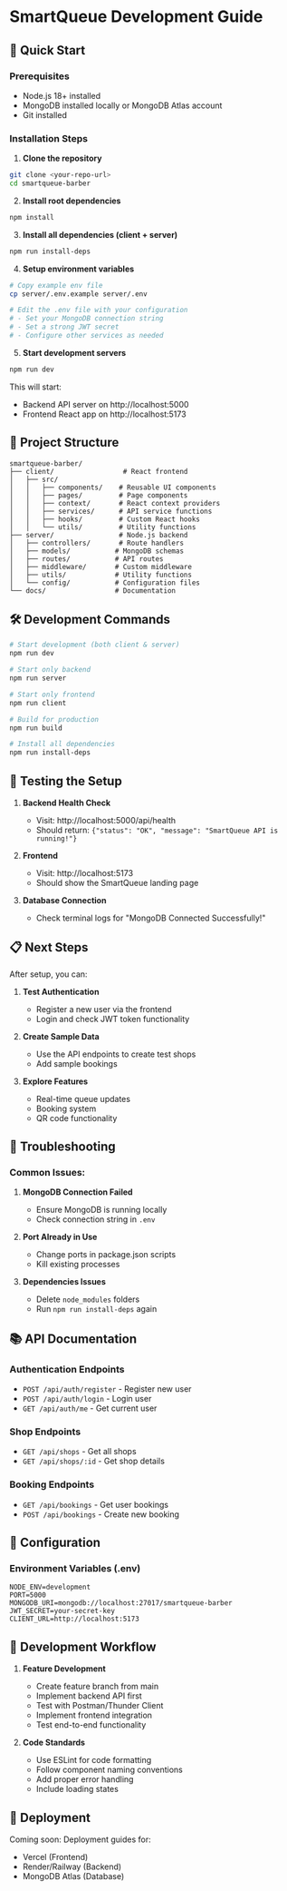 # SmartQueue Development Guide

## 🚀 Quick Start

### Prerequisites

- Node.js 18+ installed
- MongoDB installed locally or MongoDB Atlas account
- Git installed

### Installation Steps

1. **Clone the repository**

```bash
git clone <your-repo-url>
cd smartqueue-barber
```

2. **Install root dependencies**

```bash
npm install
```

3. **Install all dependencies (client + server)**

```bash
npm run install-deps
```

4. **Setup environment variables**

```bash
# Copy example env file
cp server/.env.example server/.env

# Edit the .env file with your configuration
# - Set your MongoDB connection string
# - Set a strong JWT secret
# - Configure other services as needed
```

5. **Start development servers**

```bash
npm run dev
```

This will start:

- Backend API server on http://localhost:5000
- Frontend React app on http://localhost:5173

## 📁 Project Structure

```
smartqueue-barber/
├── client/                 # React frontend
│   ├── src/
│   │   ├── components/    # Reusable UI components
│   │   ├── pages/         # Page components
│   │   ├── context/       # React context providers
│   │   ├── services/      # API service functions
│   │   ├── hooks/         # Custom React hooks
│   │   └── utils/         # Utility functions
├── server/                # Node.js backend
│   ├── controllers/       # Route handlers
│   ├── models/           # MongoDB schemas
│   ├── routes/           # API routes
│   ├── middleware/       # Custom middleware
│   ├── utils/            # Utility functions
│   └── config/           # Configuration files
└── docs/                 # Documentation
```

## 🛠️ Development Commands

```bash
# Start development (both client & server)
npm run dev

# Start only backend
npm run server

# Start only frontend
npm run client

# Build for production
npm run build

# Install all dependencies
npm run install-deps
```

## 🧪 Testing the Setup

1. **Backend Health Check**

   - Visit: http://localhost:5000/api/health
   - Should return: `{"status": "OK", "message": "SmartQueue API is running!"}`

2. **Frontend**

   - Visit: http://localhost:5173
   - Should show the SmartQueue landing page

3. **Database Connection**
   - Check terminal logs for "MongoDB Connected Successfully!"

## 📋 Next Steps

After setup, you can:

1. **Test Authentication**

   - Register a new user via the frontend
   - Login and check JWT token functionality

2. **Create Sample Data**

   - Use the API endpoints to create test shops
   - Add sample bookings

3. **Explore Features**
   - Real-time queue updates
   - Booking system
   - QR code functionality

## 🐛 Troubleshooting

### Common Issues:

1. **MongoDB Connection Failed**

   - Ensure MongoDB is running locally
   - Check connection string in `.env`

2. **Port Already in Use**

   - Change ports in package.json scripts
   - Kill existing processes

3. **Dependencies Issues**
   - Delete `node_modules` folders
   - Run `npm run install-deps` again

## 📚 API Documentation

### Authentication Endpoints

- `POST /api/auth/register` - Register new user
- `POST /api/auth/login` - Login user
- `GET /api/auth/me` - Get current user

### Shop Endpoints

- `GET /api/shops` - Get all shops
- `GET /api/shops/:id` - Get shop details

### Booking Endpoints

- `GET /api/bookings` - Get user bookings
- `POST /api/bookings` - Create new booking

## 🔧 Configuration

### Environment Variables (.env)

```
NODE_ENV=development
PORT=5000
MONGODB_URI=mongodb://localhost:27017/smartqueue-barber
JWT_SECRET=your-secret-key
CLIENT_URL=http://localhost:5173
```

## 📝 Development Workflow

1. **Feature Development**

   - Create feature branch from main
   - Implement backend API first
   - Test with Postman/Thunder Client
   - Implement frontend integration
   - Test end-to-end functionality

2. **Code Standards**
   - Use ESLint for code formatting
   - Follow component naming conventions
   - Add proper error handling
   - Include loading states

## 🚀 Deployment

Coming soon: Deployment guides for:

- Vercel (Frontend)
- Render/Railway (Backend)
- MongoDB Atlas (Database)
